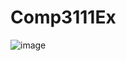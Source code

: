# Comp3111Ex
![image](https://github.com/waivivian/Comp3111Ex/assets/107660602/e32a9f64-2fb1-4d4e-ac57-3747f0da835c)
